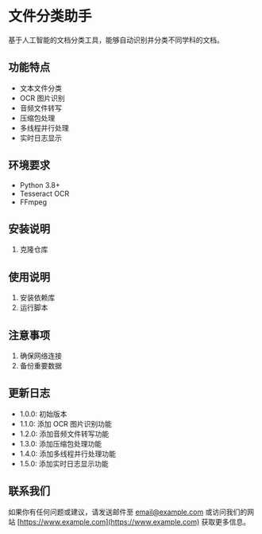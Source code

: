 # 文件分类助手

基于人工智能的文档分类工具，能够自动识别并分类不同学科的文档。

## 功能特点

- 文本文件分类
- OCR 图片识别
- 音频文件转写
- 压缩包处理
- 多线程并行处理
- 实时日志显示

## 环境要求

- Python 3.8+
- Tesseract OCR
- FFmpeg

## 安装说明

1. 克隆仓库

## 使用说明

1. 安装依赖库
2. 运行脚本

## 注意事项

1. 确保网络连接
2. 备份重要数据

## 更新日志

- 1.0.0: 初始版本
- 1.1.0: 添加 OCR 图片识别功能
- 1.2.0: 添加音频文件转写功能
- 1.3.0: 添加压缩包处理功能
- 1.4.0: 添加多线程并行处理功能
- 1.5.0: 添加实时日志显示功能

## 联系我们

如果你有任何问题或建议，请发送邮件至 [email@example.com](mailto:email@example.com) 或访问我们的网站 [https://www.example.com](https://www.example.com) 获取更多信息。 